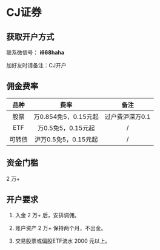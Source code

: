 # CJ证券

## 获取开户方式

联系微信号： **i668haha**

加好友时请备注：CJ开户

## 佣金费率

品种 | 费率 | 备注
:---: | :---: | :---:
股票 | 万0.854免5，0.15元起 | 过户费沪深万0.1
ETF | 万0.5免5，0.15元起 | /
可转债 | 沪万0.5免5，0.15元起 | /

## 资金门槛

2 万+

## 开户要求

1. 入金 2 万+ 后，安排调佣。

2. 账户资产 2 万+ 保持两个月，不出金。

3. 交易股票或偏股ETF流水 2000 元以上。

